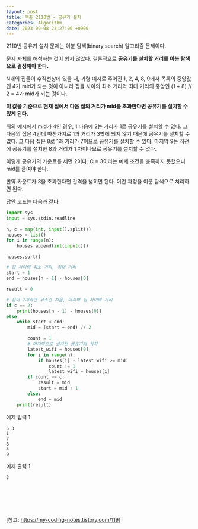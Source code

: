```yaml
---
layout: post
title: 백준 2110번 - 공유기 설치
categories: Algorithm
date: 2023-09-08 23:27:00 +0900
---
```

2110번 공유기 설치 문제는 이분 탐색(binary search) 알고리즘 문제이다.

문제 자체를 해석하는 것이 쉽지 않았다. 결론적으로 **공유기를 설치할 거리를 이분 탐색으로 결정해야 한다.**

N개의 집들이 수직선상에 있을 때, 가령 예시로 주어진 1, 2, 4, 8, 9에서 목록의 중앙값인 4가 mid가 되는 것이 아니라 집들 사이의 최소 거리와 최대 거리의 중앙인 (1 + 8) // 2 = 4가 mid가 되는 것이다.

**이 값을 기준으로 현재 집에서 다음 집의 거리가 mid를 초과한다면 공유기를 설치할 수 있게 된다.**

위의 예시에서 mid가 4인 경우, 1 다음에 2는 거리가 1로 공유기를 설치할 수 없다. 그 다음의 집은 4인데 마찬가지로 1과 거리가 3밖에 되지 않기 때문에 공유기를 설치할 수 없다. 그 다음 집은 8로 1과 거리가 7이므로 공유기를 설치할 수 있다. 마지막 9는 직전에 공유기를 설치한 8과 거리가 1 차이나므로 공유기를 설치할 수 없다.

이렇게 공유기의 카운트를 세면 2이다. C = 3이라는 예제 조건을 충족하지 못했으니 mid를 줄여야 한다.

만약 카운트가 3을 초과한다면 간격을 넓히면 된다. 이런 과정을 이분 탐색으로 처리하면 된다.

답안 코드는 다음과 같다.

```python
import sys
input = sys.stdin.readline

n, c = map(int, input().split())
houses = list()
for i in range(n):
    houses.append(int(input()))

houses.sort()

# 집 사이의 최소 거리, 최대 거리
start = 1
end = houses[n - 1] - houses[0]

result = 0

# 집이 2개라면 무조건 처음, 마지막 집 사이의 거리
if c == 2:
    print(houses[n - 1] - houses[0])
else:
    while start < end:
        mid = (start + end) // 2

        count = 1
        # 마지막으로 설치된 공유기의 위치
        latest_wifi = houses[0]
        for i in range(n):
            if houses[i] - latest_wifi >= mid:
                count += 1
                latest_wifi = houses[i]
        if count >= c:
            result = mid
            start = mid + 1
        else:
            end = mid
    print(result)
```

예제 입력 1

```
5 3
1
2
8
4
9
```

예제 출력 1

```
3
```

<br><br><br><br>

[참고: https://my-coding-notes.tistory.com/119]